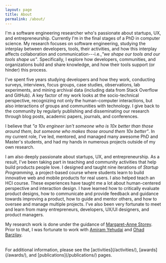 ```yaml
---
layout: page
title: About
permalink: /about/
---
```

I'm a software engineering researcher who's passionate about startups, UX, and entrepreneurship. Currently I'm in the final stages of a PhD in computer science. My research focuses on software engineering, studying the interplay between developers, tools, their activities, and how this interplay affects collaboration and communication---i.e.,*"we shape our tools and our tools shape us"*. Specifically, I explore how developers, communities, and organizations build and share knowledge, and how their tools support (or hinder) this process.

I've spent five years studying developers and how they work, conducting surveys, interviews, focus groups, case studies, observations, lab experiments, and mining archival data (including data from Stack Overflow and GitHub). A key factor of my work looks at the socio-technical perspective, recognizing not only the human-computer interactions, but also interactions of groups and communities with technology. I give back to the community by regularly publishing and disseminating our research through blog posts, academic papers, journals, and conferences.

I believe that *"a 10x engineer isn't someone who is 10x better than those around them, but someone who makes those around them 10x better"*. In my current role, I've led, mentored, and managed many awesome PhD and Master's students, and had my hands in numerous projects outside of my own research.

I am also deeply passionate about startups, UX, and entrepreneurship. As a result, I've been taking part in teaching and community activities that help build products people love. I designed and taught nine iterations of *Startup Programming*, a project-based course where students learn to build innovative web and mobile products for real users. I also helped teach an HCI course. These experiences have taught me a lot about human-centered perspective and interaction design. I have learned how to critically evaluate product designs, how to communicate and provide feedback and guidance towards improving a product, how to guide and mentor others, and how to oversee and manage multiple projects. I've also been very fortunate to meet and learn from many entrepreneurs, developers, UX/UI designers, and product managers.

My research work is done under the guidance of [Margaret-Anne Storey](http://margaretstorey.com/). Prior to that, I was fortunate to work with [Amiram Yehudai](http://www.cs.tau.ac.il/~amiramy/) and [Ohad Barzilay](http://www.barzilab.com/).

<br>
For additional information, please see the [activities](/activities/), [awards](/awards/), and [publications](/publications/) pages.
